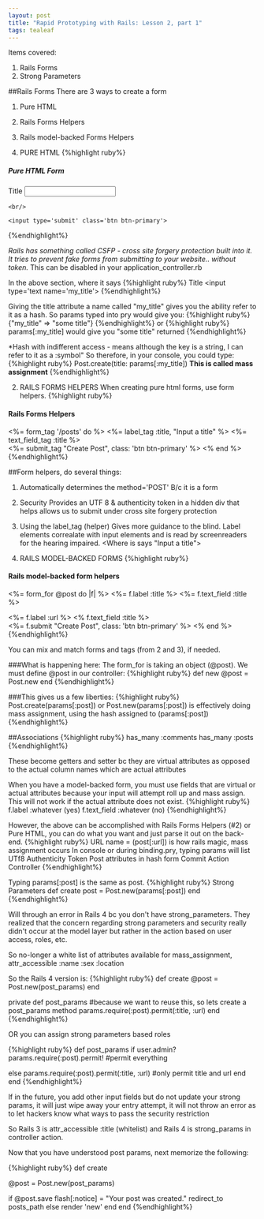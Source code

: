 ```yaml
---
layout: post
title: "Rapid Prototyping with Rails: Lesson 2, part 1"
tags: tealeaf
---
```

Items covered:
1. Rails Forms
2. Strong Parameters


##Rails Forms
There are 3 ways to create a form
  1. Pure HTML
  2. Rails Forms Helpers
  3. Rails model-backed Forms Helpers

1. PURE HTML
{%highlight ruby%}
<h5> Pure HTML Form </h5>
  <form action='/posts' method='POST'>
    Title <input type='text' name='my_title'>

    <br/>

    <input type='submit' class='btn btn-primary'>
  </form>
{%endhighlight%}

*Rails has something called CSFP - cross site forgery protection built into it.
It tries to prevent fake forms from submitting to your website.. without token.*
This can be disabled in your application_controller.rb

In the above section, where it says
{%highlight ruby%}
  Title <input type='text name='my_title'>
{%endhighlight%}

Giving the title attribute a name called "my_title" gives you the ability refer to it as a hash. So params typed into pry would give you:
{%highlight ruby%}
  {"my_title" => "some title"}
{%endhighlight%}
or
{%highlight ruby%}
  params[:my_title] would give you "some title" returned
{%endhighlight%}

*Hash with indifferent access - means although the key is a string, I can refer to it as a :symbol"
So therefore, in your console, you could type:
{%highlight ruby%}
  Post.create(title: params[:my_title]) **This is called mass assignment**
{%endhighlight%}

2. RAILS FORMS HELPERS
When creating pure html forms, use form helpers.
{%highlight ruby%}
<h4> Rails Forms Helpers </h4>
<%= form_tag '/posts' do %>
  <%= label_tag :title, "Input a title" %>
  <%= text_field_tag :title %>
  <br/>
  <%= submit_tag "Create Post", class: 'btn btn-primary' %>
<% end %>
{%endhighlight%}


##Form helpers, do several things:
  1. Automatically determines the method='POST'
    B/c it is a form
  2. Security
    Provides an UTF 8 & authenticity token in a hidden div that helps allows us to submit under cross site forgery protection
  3. Using the label_tag (helper)
    Gives more guidance to the blind. Label elements correalate with input elements and is read
    by screenreaders for the hearing impaired. <Where is says "Input a title">


3. RAILS MODEL-BACKED FORMS
{%highlight ruby%}
<h4> Rails model-backed form helpers </h4>
  <%= form_for @post do |f| %>
  <%= f.label :title %>
  <%= f.text_field :title %>

  <%= f.label :url %>
  <% f.text_field :title %>
  <br/>
  <%= f.submit "Create Post", class: 'btn btn-primary' %>
<% end %>
{%endhighlight%}

You can mix and match forms and tags (from 2 and 3), if needed.

###What is happening here:
The form_for is taking an object (@post). We must define @post in our controller:
{%highlight ruby%}
    def new
      @post = Post.new
    end
{%endhighlight%}

###This gives us a few liberties:
{%highlight ruby%}
Post.create(params[:post]) or Post.new(params[:post]) is effectively doing mass assignment,
using the hash assigned to (params[:post])
{%endhighlight%}

##Associations
{%highlight ruby%}
has_many :comments
has_many :posts
{%endhighlight%}

These become getters and setter bc they are virtual attributes as opposed to the
actual column names which are actual attributes

When you have a model-backed form, you must use fields that are virtual or actual attributes
because your input will attempt roll up and mass assign. This will not work if the actual
attribute does not exist.
{%highlight ruby%}
  f.label :whatever (yes)
  f.text_field :whatever (no)
{%endhighlight%}

However, the above can be accomplished with Rails Forms Helpers (#2) or Pure HTML,
you can do what you want and just parse it out on the back-end.
{%highlight ruby%}
      URL
      name = (post[:url]) is how rails magic, mass assignment occurs
      In console or during binding.pry, typing params will list
      UTf8
      Authenticity Token
      Post attributes in hash form
      Commit
      Action
      Controller
{%endhighlight%}

Typing params[:post] is the same as post.
{%highlight ruby%}
Strong Parameters
def create
  post = Post.new(params[:post])
end
{%endhighlight%}

Will through an error in Rails 4 bc you don't have strong_parameters.
They realized that the concern regarding strong parameters and security really
didn't occur at the model layer but rather in the action based on user access,
roles, etc.

So no-longer a white list of attributes available for mass_assignment,
attr_accessible :name :sex :location

So the Rails 4 version is:
{%highlight ruby%}
def create
  @post = Post.new(post_params)
end

private
def post_params #because we want to reuse this, so lets create a post_params method
  params.require(:post).permit(:title, :url)
end
{%endhighlight%}

OR you can assign strong parameters based roles

{%highlight ruby%}
def post_params
  if user.admin?
    params.require(:post).permit! #permit everything

  else
    params.require(:post).permit(:title, :url) #only permit title and url
  end
end
{%endhighlight%}

If in the future, you add other input fields but do not update your strong params, it will just wipe away
your entry attempt, it will not throw an error as to let hackers know what ways to pass the security restriction

So Rails 3 is attr_accessible :title (whitelist) and Rails 4 is strong_params in controller action.

Now that you have understood post params, next memorize the following:

{%highlight ruby%}
def create

  @post = Post.new(post_params)

  if @post.save
    flash[:notice] = "Your post was created."
    redirect_to posts_path
  else
    render 'new'
  end
end
{%endhighlight%}
